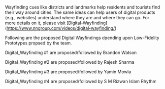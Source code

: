 Wayfinding cues like districts and landmarks help residents and tourists find their way around cities. The same ideas can help users of digital products (e.g., websites) understand where they are and where they can go. For more details on it, please visit [Digital-Wayfinding] (https://www.nngroup.com/videos/digital-wayfinding/)

Following are the proposed Digital Wayfindings dpending upon Low-Fidelity Prototypes propsed by the team.

Digital_Wayfinding #1 are proposed/followed by Brandon Watson

Digital_Wayfinding #2 are proposed/followed by Rajesh Sharma

Digital_Wayfinding #3 are proposed/followed by Yamin Mowla

Digital_Wayfinding #4 are proposed/followed by S M Rizwan Islam Rhythm
